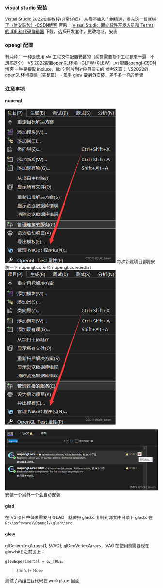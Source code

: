 ### visual studio 安装
[Visual Studio 2022安装教程(非常详细)，从零基础入门到精通，看完这一篇就够了（附安装包）-CSDN博客](https://blog.csdn.net/qq_44005305/article/details/132295064#:~:text=1.VS%E4%B8%8B%E8%BD%BD%E5%AE%98%E7%BD%91%EF%BC%9A%20%E7%82%B9%E8%BF%99%E9%87%8C%201%202.%E7%82%B9%E8%BF%9B%E5%8E%BB%E4%B9%8B%E5%90%8E%E4%BC%9A%E8%87%AA%E5%8A%A8%E4%B8%8B%E8%BD%BDvs.exe%E6%96%87%E4%BB%B6%EF%BC%88%E5%A6%82%E4%B8%8B%E5%9B%BE%E6%89%80%E7%A4%BA%EF%BC%89%EF%BC%9A%202%203.%E4%B8%8B%E8%BD%BD%E5%AE%8C%E6%88%90%E5%90%8E%E5%A6%82%E4%B8%8B%E5%9B%BE%E6%89%80%E7%A4%BA%EF%BC%8C%E7%9B%B4%E6%8E%A5%E7%82%B9%E5%87%BB%E7%BB%A7%E7%BB%AD%E5%8D%B3%E5%8F%AF%E3%80%82%203%204.%E5%AE%89%E8%A3%85%E5%AE%8C%E6%88%90,IDE%E6%94%BE%E5%9C%A8%E9%BB%98%E8%AE%A4%E4%BD%8D%E7%BD%AE%EF%BC%8C%E8%BF%90%E8%A1%8C%E9%80%9F%E5%BA%A6%E5%8F%AF%E8%83%BD%E4%BC%9A%E6%9B%B4%E5%BF%AB%E4%B8%80%E4%BA%9B%EF%BC%89%205%206.%E5%AE%8C%E6%88%90%E4%B8%8A%E8%BF%B0%E6%93%8D%E4%BD%9C%E7%82%B9%E5%87%BB%E5%AE%89%E8%A3%85%EF%BC%8C%E7%AD%89%E5%BE%85%E4%B8%8B%E8%BD%BD%E5%AE%8C%E6%88%90%E5%8D%B3%E5%8F%AF%E3%80%82%20%E4%BA%8C%E3%80%81%E6%B5%8B%E8%AF%95%E5%AE%89%E8%A3%85%E6%88%90%E5%8A%9F%201.%E5%88%9B%E5%BB%BA%E4%B8%80%E4%B8%AA%E9%A1%B9%E7%9B%AE%20%E7%AC%AC%E4%B8%80%E6%AD%A5%EF%BC%9A%E6%89%93%E5%BC%80VS%EF%BC%8C%E7%82%B9%E5%87%BB%E5%88%9B%E5%BB%BA%E6%96%B0%E9%A1%B9%E7%9B%AE%EF%BC%88N%EF%BC%89%20%E7%AC%AC%E4%BA%8C%E6%AD%A5%EF%BC%9A%E7%82%B9%E5%87%BB%E7%A9%BA%E9%A1%B9%E7%9B%AE%20)
官网：
[Visual Studio: 面向软件开发人员和 Teams 的 IDE 和代码编辑器](https://visualstudio.microsoft.com/zh-hans/)
下载，选择开发套件，更改地址，安装
### opengl 配置
有两种：
一种是使用.sln 工程文件配置安装的（感觉需要每个工程都来一遍，不想搞这个）
[VS 2022配置openGL环境（GLFW+GLEW）\_vs配置opengl-CSDN博客](https://blog.csdn.net/FallenChild/article/details/128044052)
一种是提取 include，lib 分别放到对应目录去的
参考这篇：
[VS2022的openGL环境搭建（完整篇） - 知乎](https://zhuanlan.zhihu.com/p/486459964)
glew 要另外安装，差不多一样的步骤

### 注意事项
#### nupengl
![](https://raw.githubusercontent.com/acdefg/cdn/main/obsidian/20231129143600.png)
每次新建项目都要安装一下 nupengl.core 和 nupengl.core.redist
![](https://raw.githubusercontent.com/acdefg/cdn/main/obsidian/20231129143624.png)

![](https://raw.githubusercontent.com/acdefg/cdn/main/obsidian/20231129143635.png)
安装一个另外一个会自动安装

#### glad

在 VS 项目中如果需要用 GLAD，就要把 glad.c 复制到源文件目录下
glad.c 在 `G:\\software\\Opengl\\glad\\src`

#### glew
glGenVertexArrays(1, &VAO);
glGenVertexArrays，VAO 在使用前需要现在 glewInit()之前加上：
```
glewExperimental = GL_TRUE;
```

> [!info]+ Note
> 
测试了两组三组代码在 workplace 里面